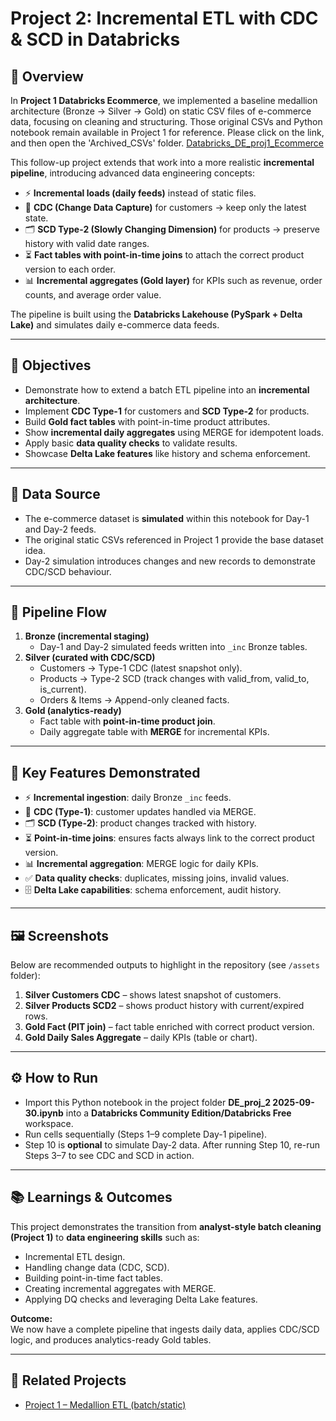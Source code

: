 # Project 2: Incremental ETL with CDC & SCD in Databricks  

## 📖 Overview  
In **Project 1 Databricks Ecommerce**, we implemented a baseline medallion architecture (Bronze → Silver → Gold) on static CSV files of e-commerce data, focusing on cleaning and structuring. Those original CSVs and Python notebook remain available in Project 1 for reference. Please click on the link, and then open the 'Archived_CSVs' folder.  [Databricks_DE_proj1_Ecommerce](../Databricks_DE_proj1_Ecommerce/)

This follow-up project extends that work into a more realistic **incremental pipeline**, introducing advanced data engineering concepts:  
- ⚡ **Incremental loads (daily feeds)** instead of static files.  
- 🔄 **CDC (Change Data Capture)** for customers → keep only the latest state.  
- 🗂️ **SCD Type-2 (Slowly Changing Dimension)** for products → preserve history with valid date ranges.  
- ⏳ **Fact tables with point-in-time joins** to attach the correct product version to each order.  
- 📊 **Incremental aggregates (Gold layer)** for KPIs such as revenue, order counts, and average order value.  

The pipeline is built using the **Databricks Lakehouse (PySpark + Delta Lake)** and simulates daily e-commerce data feeds.  

---

## 🎯 Objectives  
- Demonstrate how to extend a batch ETL pipeline into an **incremental architecture**.  
- Implement **CDC Type-1** for customers and **SCD Type-2** for products.  
- Build **Gold fact tables** with point-in-time product attributes.  
- Show **incremental daily aggregates** using MERGE for idempotent loads.  
- Apply basic **data quality checks** to validate results.  
- Showcase **Delta Lake features** like history and schema enforcement.  

---

## 📁 Data Source  
- The e-commerce dataset is **simulated** within this notebook for Day-1 and Day-2 feeds.  
- The original static CSVs referenced in Project 1 provide the base dataset idea.  
- Day-2 simulation introduces changes and new records to demonstrate CDC/SCD behaviour.  

---

## 🔄 Pipeline Flow  
1. **Bronze (incremental staging)**  
   - Day-1 and Day-2 simulated feeds written into `_inc` Bronze tables.  
2. **Silver (curated with CDC/SCD)**  
   - Customers → Type-1 CDC (latest snapshot only).  
   - Products → Type-2 SCD (track changes with valid_from, valid_to, is_current).  
   - Orders & Items → Append-only cleaned facts.  
3. **Gold (analytics-ready)**  
   - Fact table with **point-in-time product join**.  
   - Daily aggregate table with **MERGE** for incremental KPIs.  

---

## 🚀 Key Features Demonstrated  
- ⚡ **Incremental ingestion**: daily Bronze `_inc` feeds.  
- 🔄 **CDC (Type-1)**: customer updates handled via MERGE.  
- 🗂️ **SCD (Type-2)**: product changes tracked with history.  
- ⏳ **Point-in-time joins**: ensures facts always link to the correct product version.  
- 📊 **Incremental aggregation**: MERGE logic for daily KPIs.  
- ✅ **Data quality checks**: duplicates, missing joins, invalid values.  
- 🗄️ **Delta Lake capabilities**: schema enforcement, audit history.  

---

## 🖼️ Screenshots  
Below are recommended outputs to highlight in the repository (see `/assets` folder):  
1. **Silver Customers CDC** – shows latest snapshot of customers.  
2. **Silver Products SCD2** – shows product history with current/expired rows.  
3. **Gold Fact (PIT join)** – fact table enriched with correct product version.  
4. **Gold Daily Sales Aggregate** – daily KPIs (table or chart).  

---

## ⚙️ How to Run  
- Import this Python notebook in the project folder **DE_proj_2 2025-09-30.ipynb** into a **Databricks Community Edition/Databricks Free** workspace.  
- Run cells sequentially (Steps 1–9 complete Day-1 pipeline).  
- Step 10 is **optional** to simulate Day-2 data. After running Step 10, re-run Steps 3–7 to see CDC and SCD in action.  

---

## 📚 Learnings & Outcomes  
This project demonstrates the transition from **analyst-style batch cleaning (Project 1)** to **data engineering skills** such as:  
- Incremental ETL design.  
- Handling change data (CDC, SCD).  
- Building point-in-time fact tables.  
- Creating incremental aggregates with MERGE.  
- Applying DQ checks and leveraging Delta Lake features.  

**Outcome:**  
We now have a complete pipeline that ingests daily data, applies CDC/SCD logic, and produces analytics-ready Gold tables.  

---

## 🔗 Related Projects  
- [Project 1 – Medallion ETL (batch/static)](link-to-project-1)  
